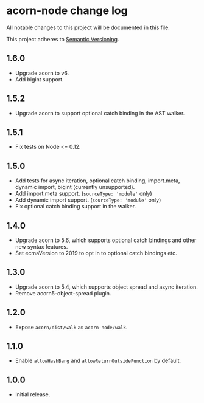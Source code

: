 # acorn-node change log

All notable changes to this project will be documented in this file.

This project adheres to [Semantic Versioning](http://semver.org/).

## 1.6.0

 * Upgrade acorn to v6.
 * Add bigint support.

## 1.5.2

 * Upgrade acorn to support optional catch binding in the AST walker.

## 1.5.1

 * Fix tests on Node <= 0.12.

## 1.5.0

 * Add tests for async iteration, optional catch binding, import.meta,
   dynamic import, bigint (currently unsupported).
 * Add import.meta support. (`sourceType: 'module'` only)
 * Add dynamic import support. (`sourceType: 'module'` only)
 * Fix optional catch binding support in the walker.

## 1.4.0

 * Upgrade acorn to 5.6, which supports optional catch bindings and other
   new syntax features.
 * Set ecmaVersion to 2019 to opt in to optional catch bindings etc.

## 1.3.0

 * Upgrade acorn to 5.4, which supports object spread and async iteration.
 * Remove acorn5-object-spread plugin.

## 1.2.0

 * Expose `acorn/dist/walk` as `acorn-node/walk`.

## 1.1.0

 * Enable `allowHashBang` and `allowReturnOutsideFunction` by default.

## 1.0.0

 * Initial release.
